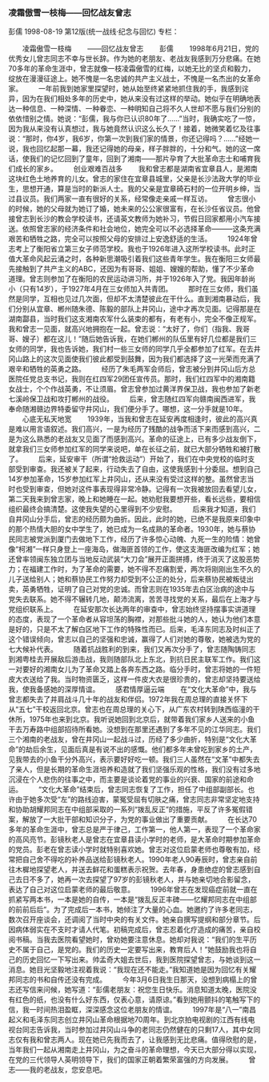 ### 凌霜傲雪一枝梅——回忆战友曾志
彭儒
1998-08-19
第12版(统一战线·纪念与回忆)
专栏：

　　凌霜傲雪一枝梅
　　——回忆战友曾志
　　彭儒
　　1998年6月21日，党的优秀女儿曾志同志不幸与世长辞。作为她的老朋友、老战友我感到万分悲痛。在她70多年的革命生涯中，曾志就像一枝凌霜傲雪的红梅，以她无比的坚贞和毅力，绽放在漫漫征途上。她不愧是一名忠诚的共产主义战士，不愧是一名杰出的女革命家。
　　一年前我到她家里探望时，她从始至终紧紧地抓住我的手，我感到诧异，因为在我们相处多年的历史中，她从来没有过这样的举动。她似乎在明确地表达一种信息、一种深情、一种眷恋、一种明知自己将不久人世却不愿与我们分别的依依惜别之情。她说：“彭儒，我与你已认识80年了……”当时，我确实吃了一惊，因为我从来没有认真想过，我与她竟然认识这么长久了！接着，她微笑着忆及往事说：“那时，你4岁，我6岁，你第一次到我们家的情景，你还记得吗？……”经她一说，我也回忆起那一幕，我还记得她的母亲，样子胖胖的，十分和气。她的这一席话，使我们的记忆回到了童年，回到了湘南——那片孕育了大批革命志士和哺育我们成长的家乡。
　　创业艰难百战多
　　我和曾志都是湖南省宜章县人，是湘南这块红色土地养育的儿女。曾志的家住在宜章县城里，父亲是长沙法政大学的毕业生，思想开通，算是当时的新派人士。我的父亲是宜章碕石村的一位开明乡绅，当过县议员。我们两家一直有很好的关系，经常像走亲戚一样互访。
　　曾志很小的时候，她的父母就为她订了婚，她未来的公公家很富有，在长沙任省议员。他曾接曾志到长沙的教会学校读书，还请英文教师为她补习，节假日回家都用小汽车接送。依照曾志家的经济条件和社会地位，她完全可以不必选择革命———这条充满艰苦和牺牲之路，完全可以按照父母的安排过上安逸舒适的生活。
　　1924年曾志考上了衡阳省立第三女子师范学校。我也于1926年进入这所学校读书。此时正值大革命风起云涌之时，各种新思潮吸引着我们这些青年学生。我在衡阳三女师最先接触到了共产主义的ABC，还因为有哥哥、姐姐、嫂嫂的帮助，懂了不少革命道理。曾志则参加了在衡阳的农民运动讲习所，并于1926年入了党。我因年龄尚小（只有14岁），于1927年4月在三女师加入共青团。
　　那时在三女师，我们虽然是同学，互相也见过几次面，但却不太清楚彼此在干什么。直到湘南暴动后，我们分别从宜章、郴州随朱德、陈毅的部队上井冈山，途中才再次见面。记得那是在湖南酃县，当时我们这支湘南农军什么装束的都有，有老有小，完全不像正规军。我和曾志一见面，就高兴地拥抱在一起。曾志说：“太好了，你们（指我、我哥哥、嫂子）都在这儿！”随后她告诉我，在她们郴州的队伍里有好几位都是我们三女师的同学，我也告诉她，我们村一些三女师的同学几乎全都参加了红军。在去井冈山路上的这次见面使我们彼此都受到鼓舞，因为我们都选择了这一光荣而充满了艰辛和牺牲的英勇之路。
　　经历了朱毛两军会师后，曾志被分到井冈山后方总医院任党总支书记，我则在红四军29团任宣传员。那时，我们红四军中的湘南籍女战士，个个作战英勇，不让须眉。曾志曾参加过黄洋界保卫战，我也参加了新老七溪岭保卫战和攻打郴州的战役。
　　后来，曾志随红四军向赣南闽西进军，我奉命随湘赣边界特委留守井冈山，我们便分手了。哪想，这一分手就是10年。
　　心底无私天地宽
　　1939年，当我和曾志在延安再度相逢时，彼此的高兴真是难以用言语叙述。我们高兴，一是为经历了残酷的战争而活下来而感到高兴，二是为这么熟悉的老战友又见面了而感到高兴。革命的征途上，已有多少战友倒下，就拿我们三女师参加红军的同学来说吧，单在长征之前，就已大部分牺牲和被打散了。
　　后来，延安审干（所谓“抢救运动”）开始了，我们在中央党校的临时支部受到审查。我还被关了起来，行动失去了自由，这使我感到十分委屈。想到自己14岁参加革命，15岁参加红军上井冈山，还从来没有受过这样的整。虽然曾志当时也受到审查，但她对这件事表现得非常冷静。记得有一次我被放回去看望儿女，第二天我来到曾志家，晚上和她睡在一起。她劝慰我要想开些，看长远些，要相信组织最终会搞清楚。这使我失望的心里得到不少安慰。
　　后来我才知道，我们自井冈山分手后，曾志的经历颇为曲折。因此，此时的她，已绝不是我原来印象中的那个热情大胆的女中学生了，她已成为一名成熟的革命者。1930年，她与蔡协民同志被党派到厦门去做地下工作，经历了许多惊心动魄、九死一生的险情：她曾像“柯湘”一样只身登上一座海岛，做海匪首领的工作，使这支海匪改编为红军；她还曾率领闽东独立团与当地反动武装“大刀会”展开正面拼搏，终于消灭了这股恶势力；在福建工作时，为了革命的需要，她不得不忍痛割爱，两次将刚刚出生不久的儿子送给别人；她和蔡协民工作努力却受到不公正的处分，后来蔡协民被叛徒出卖，英勇牺牲，证明了自己对党的忠诚。而曾志则在1935年去白区治病的途中与党失去联系。她不得不辗转几地，颠沛流离，苦苦寻找党的关系，最后在上海才与党组织联系上。
　　在延安那次长达两年的审查中，曾志始终坚持摆事实讲道理的态度，表现了一个革命者从容坦荡的胸襟，对那些批斗她的人，她认为他们本意是好的，只是不太了解白区地下工作的特殊性而已。后来，毛泽东同志及时纠正了这个错误倾向，曾志以自己的坚强和忠诚，赢得了人们对她的尊敬，她被选为党的七大候补代表。
　　随着抗战胜利的到来，我们又再次分手了，曾志随陶铸同志到湘粤桂去开展敌后游击战，我则随部队北上东北，到抗日民主联军工作。我们这一对要好的湘南女儿为了革命又踏上各奔东西之路。临分手时，曾志将她的一件短皮大衣送给了我。当时物资匮乏，这样一件皮大衣是很珍贵的，曾志却坚持要送给我，使我备感她的深厚情谊。
　　感君情厚逼云端
　　在“文化大革命”中，我与曾志都失去了并肩战斗几十年的战友和伴侣。1972年我在周总理的直接关怀下从“五七”干校返回北京。曾志也在周总理的关心下，从广东农村转到陕西临潼的干休所，1975年也来到北京。我听说她回到北京后，就带着我们家乡人送来的小鱼干去万寿路中组部招待所看她。没想到在那里还遇到了多年不见的江华同志。我们三个湘南的老战友，曾在井冈山一起战斗过，历经了多少曲折，特别是“文化大革命”的劫后余生，见面后真是有说不出的感慨。他们都多年未曾吃到家乡的土产，见我带去的小鱼干分外高兴，表示要好好吃一顿。我们三人虽然在“文革”中都失去了亲人，但是长期的革命生涯培养和造就了我们坚强乐观的性格，我们没有过多地沉浸在个人悲伤的往事之中，而主要是谈论着党的事业的兴衰、国家的前途和命运。
　　“文化大革命”结束后，曾志同志恢复了工作，担任了中组部副部长。也许由于她多次受“左”的路线迫害，蒙冤受屈有切肤之痛，曾志同志非常坚定地支持和协助胡耀邦同志在中组部采取的一系列“拨乱反正”的措施，平反了许多冤假错案，解放了一大批干部和知识分子，为党的事业做出了重要贡献。
　　在长达70多年的革命生涯中，曾志总是严于律己，工作第一，他人第一，表现了一个革命家的高风亮节。彭镜秋老人是曾志在宜章县读小学时的老师，是大革命时期参加革命的党员。彭老在曾志读小学时就特别喜欢她。曾志对这位启蒙老师也尊敬有加，经常把自己舍不得吃的补养品送给彭镜秋老人。1990年老人90寿辰时，曾志亲自前往木樨地探望老人，并送去鲜花和蛋糕表示祝贺。去年春，身患绝症的曾志感到自己去日不多了，她再一次去探望了97岁的彭镜秋老人，并与她亲切地合影留念，表达了自己对这位启蒙老师的最后敬意。
　　1996年曾志在发现癌症前就一直在抓紧写两本书，一本是她的自传，一本是“拨乱反正丰碑——忆耀邦同志在中组部的前前后后”。为了完成后一本书，她倾注了大量的心血。她邀约了许多老同志，数次召开座谈会，还调阅了当时中央的有关文件。她亲自撰写提纲和部分章节。后因病体弱实在不支时才请人代笔。初稿完成后，曾志忍着化疗造成的痛苦，亲自校阅书稿。当我去医院看望她时，曾劝她要注意休息。她却对我说：“我们的生平历史不属于自己，是党的。我们的历史一定要写出来，教育后人！”她鼓励我也将自己的历史回忆一下写出来。帅孟奇大姐去世后，我到医院探望曾志，与她谈到这一消息。她目光坚毅地注视着我说：“我现在还不能走。”我知道她是因为回忆有关耀邦同志的书和自传还没有完成。
　　今年3月6日我生日那天，没想到病榻上的曾志还写信来问候，她写道：“彭儒老朋友：祝您生日快乐。消息知道太晚，医院没有红色的纸，也没有什么好东西，仅表心意，请原谅。”看到她用颤抖的笔触写下的信，我一时间热泪盈眶，深深感念这位老朋友的情谊。
　　1997年是“八一”南昌起义和毛泽东同志创立井冈山革命根据地70周年。到北京拍电视剧的江西有线电视台同志告诉我，当时参加过井冈山斗争的老同志仍然健在的只剩17人，其中女同志仅有我和曾志两人。现在她已先我而去了，让我感到无比悲痛。值得欣慰的是，当年我们一起从湘南走上井冈山，为之奋斗的革命理想，今天已大部分得以实现，在党的三代领导人英明领导下，我们的国家正朝着繁荣富强的方向发展。
　　曾志——我的老战友，您安息吧。
